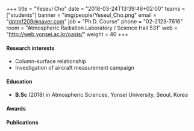 +++
title = "Yeseul Cho"
date = "2018-03-24T13:39:46+02:00"
teams = ["students"]
banner = "img/people/Yeseul_Cho.png"
email = "dptmf209@naver.com"
job = "Ph.D. Course"
phone = "02-2123-7616"
room = "Atmospheric Radiation Laboratory / Science Hall 531"
web = "http://web.yonsei.ac.kr/oasis/"
weight = 40
+++

#### Research interests
+ Column-surface relationship
+ Investigation of aircraft measurement campaign

#### Education
 + **B.Sc** (2018) in Atmospheric Sciences, Yonsei University, Seoul, Korea

#### Awards

#### Publications
